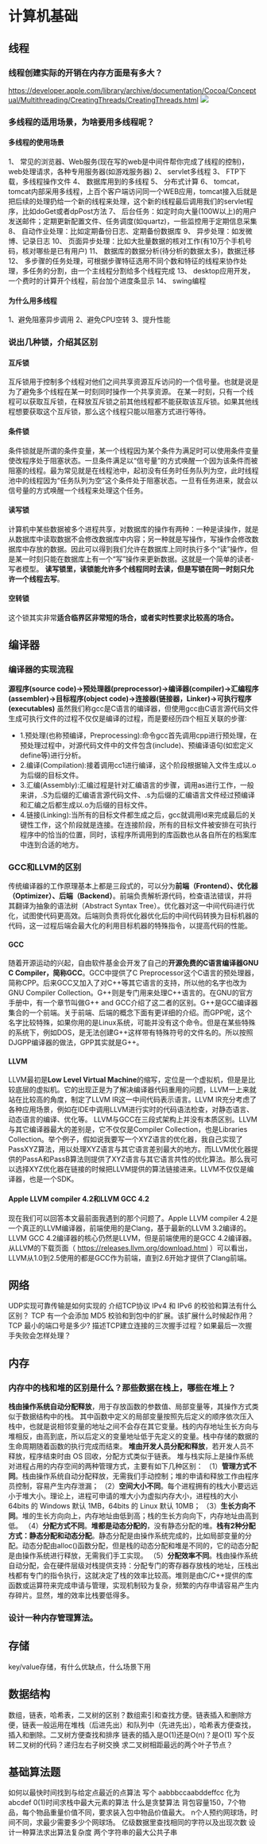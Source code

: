 # 计算机基础
## 线程
### 线程创建实际的开销在内存方面是有多大？
https://developer.apple.com/library/archive/documentation/Cocoa/Conceptual/Multithreading/CreatingThreads/CreatingThreads.html
![](assets/16793834450291.jpg)
### 多线程的适用场景，为啥要用多线程呢？
#### 多线程的使用场景
1、 常见的浏览器、Web服务(现在写的web是中间件帮你完成了线程的控制)，web处理请求，各种专用服务器(如游戏服务器)
2、 servlet多线程
3、 FTP下载，多线程操作文件
4、 数据库用到的多线程
5、 分布式计算
6、 tomcat，tomcat内部采用多线程，上百个客户端访问同一个WEB应用，tomcat接入后就是把后续的处理扔给一个新的线程来处理，这个新的线程最后调用我们的servlet程序，比如doGet或者dpPost方法
7、 后台任务：如定时向大量(100W以上)的用户发送邮件；定期更新配置文件、任务调度(如quartz)，一些监控用于定期信息采集
8、 自动作业处理：比如定期备份日志、定期备份数据库
9、 异步处理：如发微博、记录日志
10、 页面异步处理：比如大批量数据的核对工作(有10万个手机号码，核对哪些是已有用户)
11、 数据库的数据分析(待分析的数据太多)，数据迁移
12、 多步骤的任务处理，可根据步骤特征选用不同个数和特征的线程来协作处理，多任务的分割，由一个主线程分割给多个线程完成
13、 desktop应用开发，一个费时的计算开个线程，前台加个进度条显示
14、 swing编程
#### 为什么用多线程
1、避免阻塞异步调用
2、避免CPU空转
3、提升性能
### 说出几种锁，介绍其区别
#### 互斥锁
互斥锁用于控制多个线程对他们之间共享资源互斥访问的一个信号量。也就是说是为了避免多个线程在某一时刻同时操作一个共享资源。
在某一时刻，只有一个线程可以获取互斥锁，在释放互斥锁之前其他线程都不能获取该互斥锁。如果其他线程想要获取这个互斥锁，那么这个线程只能以阻塞方式进行等待。
#### 条件锁
条件锁就是所谓的条件变量，某一个线程因为某个条件为满足时可以使用条件变量使改程序处于阻塞状态。一旦条件满足以“信号量”的方式唤醒一个因为该条件而被阻塞的线程。最为常见就是在线程池中，起初没有任务时任务队列为空，此时线程池中的线程因为“任务队列为空”这个条件处于阻塞状态。一旦有任务进来，就会以信号量的方式唤醒一个线程来处理这个任务。
#### 读写锁
计算机中某些数据被多个进程共享，对数据库的操作有两种：一种是读操作，就是从数据库中读取数据不会修改数据库中内容；另一种就是写操作，写操作会修改数据库中存放的数据。因此可以得到我们允许在数据库上同时执行多个“读”操作，但是某一时刻只能在数据库上有一个“写”操作来更新数据。这就是一个简单的读者-写者模型。
**读写锁里，读锁能允许多个线程同时去读，但是写锁在同一时刻只允许一个线程去写**。
#### 空转锁
这个锁其实非常**适合临界区非常短的场合，或者实时性要求比较高的场合。**
## 编译器
### 编译器的实现流程
**源程序(source code)→预处理器(preprocessor)→编译器(compiler)→汇编程序(assembler)→目标程序(object code)→连接器(链接器，Linker)→可执行程序(executables)**
虽然我们称gcc是C语言的编译器，但使用gcc由C语言源代码文件生成可执行文件的过程不仅仅是编译的过程，而是要经历四个相互关联的步骤∶
* 1.预处理(也称预编译，Preprocessing):命令gcc首先调用cpp进行预处理，在预处理过程中，对源代码文件中的文件包含(include)、预编译语句(如宏定义define等)进行分析。
* 2.编译(Compilation):接着调用cc1进行编译，这个阶段根据输入文件生成以.o为后缀的目标文件。
* 3.汇编(Assembly):汇编过程是针对汇编语言的步骤，调用as进行工作，一般来讲，.S为后缀的汇编语言源代码文件、.s为后缀的汇编语言文件经过预编译和汇编之后都生成以.o为后缀的目标文件。
* 4.链接(Linking):当所有的目标文件都生成之后，gcc就调用ld来完成最后的关键性工作，这个阶段就是连接。在连接阶段，所有的目标文件被安排在可执行程序中的恰当的位置，同时，该程序所调用到的库函数也从各自所在的档案库中连到合适的地方。
### GCC和LLVM的区别
传统编译器的工作原理基本上都是三段式的，可以分为**前端（Frontend）、优化器（Optimizer）、后端（Backend）**。前端负责解析源代码，检查语法错误，并将其翻译为抽象的语法树（Abstract Syntax Tree）。优化器对这一中间代码进行优化，试图使代码更高效。后端则负责将优化器优化后的中间代码转换为目标机器的代码，这一过程后端会最大化的利用目标机器的特殊指令，以提高代码的性能。
#### GCC
随着开源运动的兴起，自由软件基金会开发了自己的**开源免费的C语言编译器GNU C Compiler，简称GCC**。GCC中提供了C Preprocessor这个C语言的预处理器，简称CPP。后来GCC又加入了对C++等其它语言的支持，所以他的名字也改为GNU Compiler Collection。G++则是专门用来处理C++语言的。在GNU的官方手册中，有一个章节叫做G++ and GCC介绍了这二者的区别。G++是GCC编译器集合的一个前端。关于前端、后端的概念下面有更详细的介绍。而GPP呢，这个名字比较特殊，如果你用的是Linux系统，可能并没有这个命令。但是在某些特殊的系统下，例如DOS，是无法创建G++这样带有特殊符号的文件名的。所以按照DJGPP编译器的做法，GPP其实就是G++。
#### LLVM
LLVM最初是**Low Level Virtual Machine**的缩写，定位是一个虚拟机，但是是比较底层的虚拟机。它的出现正是为了解决编译器代码重用的问题，LLVM一上来就站在比较高的角度，制定了LLVM IR这一中间代码表示语言。LLVM IR充分考虑了各种应用场景，例如在IDE中调用LLVM进行实时的代码语法检查，对静态语言、动态语言的编译、优化等。
LLVM与GCC在三段式架构上并没有本质区别。LLVM与其它编译器最大的差别是，它不仅仅是Compiler Collection，也是Libraries Collection。举个例子，假如说我要写一个XYZ语言的优化器，我自己实现了PassXYZ算法，用以处理XYZ语言与其它语言差别最大的地方。而LLVM优化器提供的PassA和PassB算法则提供了XYZ语言与其它语言共性的优化算法。那么我可以选择XYZ优化器在链接的时候把LLVM提供的算法链接进来。LLVM不仅仅是编译器，也是一个SDK。
#### Apple LLVM compiler 4.2和LLVM GCC 4.2
现在我们可以回答本文最前面我遇到的那个问题了。Apple LLVM compiler 4.2是一个真正的LLVM编译器，前端使用的是Clang，基于最新的LLVM 3.2编译的。LLVM GCC 4.2编译器的核心仍然是LLVM，但是前端使用的是GCC 4.2编译器。从LLVM的下载页面（ https://releases.llvm.org/download.html ）可以看出，LLVM从1.0到2.5使用的都是GCC作为前端，直到2.6开始才提供了Clang前端。
## 网络
UDP实现可靠传输是如何实现的
介绍TCP协议
IPv4 和 IPv6 的校验和算法有什么区别？
TCP 有一个会添加 MD5 校验和到包中的扩展。该扩展什么时候起作用？
TCP 最小的端口号是多少?
描述TCP建立连接的三次握手过程？如果最后一次握手失败会怎样处理？
## 内存
### 内存中的栈和堆的区别是什么？那些数据在栈上，哪些在堆上？
**栈由操作系统自动分配释放**，用于存放函数的参数值、局部变量等，其操作方式类似于数据结构中的栈。
其中函数中定义的局部变量按照先后定义的顺序依次压入栈中，也就是说相邻变量的地址之间不会存在其它变量。栈的内存地址生长方向与堆相反，由高到底，所以后定义的变量地址低于先定义的变量。栈中存储的数据的生命周期随着函数的执行完成而结束。
**堆由开发人员分配和释放**，若开发人员不释放，程序结束时由 OS 回收，分配方式类似于链表。
堆与栈实际上是操作系统对进程占用的内存空间的两种管理方式，主要有如下几种区别：
（1）**管理方式不同**。栈由操作系统自动分配释放，无需我们手动控制；堆的申请和释放工作由程序员控制，容易产生内存泄漏；
（2）**空间大小不同**。每个进程拥有的栈大小要远远小于堆大小。理论上，进程可申请的堆大小为虚拟内存大小，进程栈的大小 64bits 的 Windows 默认 1MB，64bits 的 Linux 默认 10MB；
（3）**生长方向不同**。堆的生长方向向上，内存地址由低到高；栈的生长方向向下，内存地址由高到低。
（4）**分配方式不同**。**堆都是动态分配的**，没有静态分配的堆。**栈有2种分配方式：静态分配和动态分配**。静态分配是由操作系统完成的，比如局部变量的分配。动态分配由alloc()函数分配，但是栈的动态分配和堆是不同的，它的动态分配是由操作系统进行释放，无需我们手工实现。
（5）**分配效率不同**。栈由操作系统自动分配，会在硬件层级对栈提供支持：分配专门的寄存器存放栈的地址，压栈出栈都有专门的指令执行，这就决定了栈的效率比较高。堆则是由C/C++提供的库函数或运算符来完成申请与管理，实现机制较为复杂，频繁的内存申请容易产生内存碎片。显然，堆的效率比栈要低得多。
### 设计一种内存管理算法。
## 存储
key/value存储，有什么优缺点，什么场景下用
## 数据结构
数组，链表，哈希表，二叉树的区别？数组索引和查找方便。链表插入和删除方便，链表一般运用在堆栈（后进先出）和队列中（先进先出），哈希表方便查找，插入和删除。二叉树方便查找和排序
链表的插入是O(1)还是O(n)？是O(1)
写个反转二叉树的代码？递归左右子树交换
求二叉树相距最远的两个叶子节点？
## 基础算法题
如何以最快时间找到与给定点最近的点算法
写个 aabbbccaabddeffcc 化为abcdef
0(1)时间求栈中最大元素的算法
什么是贪婪算法
背包容量150，7个物品，每个物品重量价值不同，要求装入包中物品价值最大。
n个人预约网球场，时间不同，求最少需要多少个网球场。
亿级数据里查找相同的字符以及出现次数
设计一种算法求出算法复杂度
两个字符串的最大公共子串